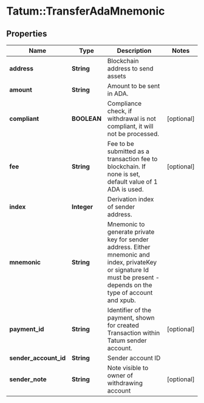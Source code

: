 # Tatum::TransferAdaMnemonic

## Properties
Name | Type | Description | Notes
------------ | ------------- | ------------- | -------------
**address** | **String** | Blockchain address to send assets | 
**amount** | **String** | Amount to be sent in ADA. | 
**compliant** | **BOOLEAN** | Compliance check, if withdrawal is not compliant, it will not be processed. | [optional] 
**fee** | **String** | Fee to be submitted as a transaction fee to blockchain. If none is set, default value of 1 ADA is used. | [optional] 
**index** | **Integer** | Derivation index of sender address. | 
**mnemonic** | **String** | Mnemonic to generate private key for sender address. Either mnemonic and index, privateKey or signature Id must be present - depends on the type of account and xpub. | 
**payment_id** | **String** | Identifier of the payment, shown for created Transaction within Tatum sender account. | [optional] 
**sender_account_id** | **String** | Sender account ID | 
**sender_note** | **String** | Note visible to owner of withdrawing account | [optional] 

